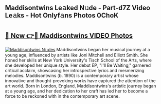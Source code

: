 ## Maddisontwins Le𝚊ked N𝚞de - Part-d7Z Video Le𝚊ks - Hot Onlyf𝚊ns Photos 0ChoK

# <h2><a href="http://ab79654.deff.icu/?id=Maddisontwins">🔗 New 👉🔴 Maddisontwins VIDEO Photos</a></h2>

[![Maddisontwins N𝚞des](https://i.imgur.com/rIISA9y.gif)](http://ab79654.deff.icu/?id=Maddisontwins)
Maddisontwins began her musical journey at a young age, influenced by artists like Joni Mitchell and Elliott Smith. She honed her skills at New York University's Tisch School of the Arts, where she developed her unique style. Her debut EP, "I'll Be Waiting," garnered critical acclaim, showcasing her introspective lyrics and mesmerizing melodies. Maddisontwins (b. 1990) is a contemporary artist whose innovative and thought-provoking works have captured the attention of the art world. Born in London, England, Maddisontwins's artistic journey began at a young age, and her dedication to her craft has led her to become a force to be reckoned with in the contemporary art scene.
